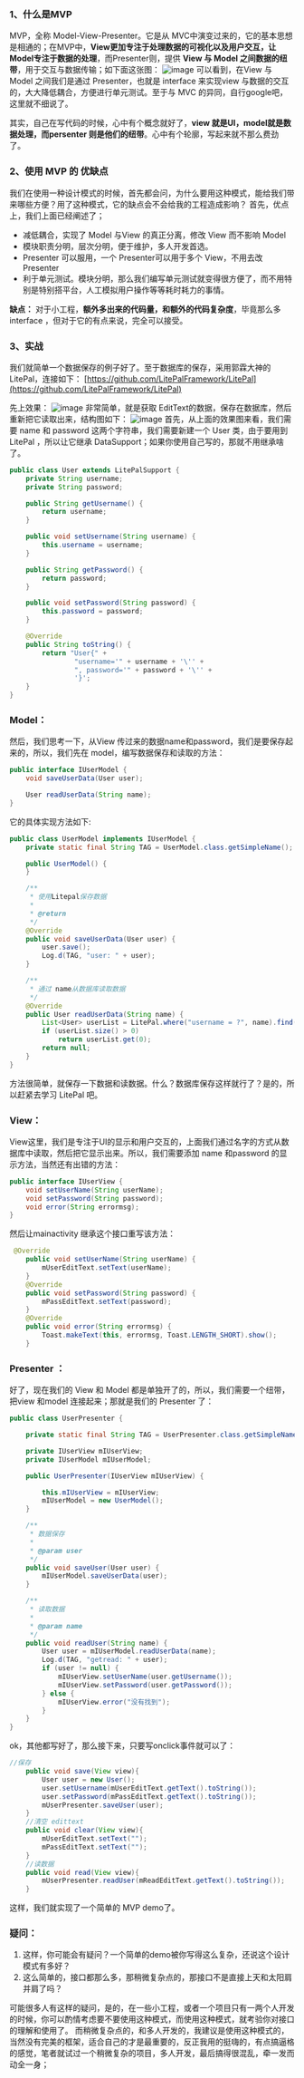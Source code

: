
### 1、什么是MVP
MVP，全称 Model-View-Presenter。它是从 MVC中演变过来的，它的基本思想是相通的；在MVP中，**View更加专注于处理数据的可视化以及用户交互，让Model专注于数据的处理**，而Presenter则，提供 **View 与 Model 之间数据的纽带**，用于交互与数据传输；如下面这张图：
 ![image](https://img-blog.csdn.net/20170409164517040)
可以看到，在View 与 Model 之间我们是通过 Presenter，也就是 interface 来实现view 与数据的交互的，大大降低耦合，方便进行单元测试。至于与 MVC 的异同，自行google吧，这里就不细说了。

其实，自己在写代码的时候，心中有个概念就好了，**view 就是UI，model就是数据处理，而persenter 则是他们的纽带**。心中有个轮廓，写起来就不那么费劲了。
### 2、使用 MVP 的 优缺点
我们在使用一种设计模式的时候，首先都会问，为什么要用这种模式，能给我们带来哪些方便？用了这种模式，它的缺点会不会给我的工程造成影响？
首先，优点上，我们上面已经阐述了；

- 减低耦合，实现了 Model 与View 的真正分离，修改 View 而不影响 Model
- 模块职责分明，层次分明，便于维护，多人开发首选。
- Presenter 可以服用，一个 Presenter可以用于多个 View，不用去改 Presenter
- 利于单元测试。模块分明，那么我们编写单元测试就变得很方便了，而不用特别是特别搭平台，人工模拟用户操作等等耗时耗力的事情。

**缺点：**
对于小工程，**额外多出来的代码量，和额外的代码复杂度**，毕竟那么多 interface ，但对于它的有点来说，完全可以接受。

### 3、实战
我们就简单一个数据保存的例子好了。至于数据库的保存，采用郭霖大神的 LitePal，连接如下：
[https://github.com/LitePalFramework/LitePal](https://github.com/LitePalFramework/LitePal)

先上效果：
 ![image](https://img-blog.csdn.net/20170409165058906)
非常简单，就是获取 EditText的数据，保存在数据库，然后重新把它读取出来，结构图如下：
 ![image](https://img-blog.csdn.net/20170409165221409)
首先，从上面的效果图来看，我们需要 name 和 password 这两个字符串，我们需要新建一个 User 类，由于要用到 LitePal ，所以让它继承 DataSupport；如果你使用自己写的，那就不用继承啥了。
```java
public class User extends LitePalSupport {
    private String username;
    private String password;

    public String getUsername() {
        return username;
    }

    public void setUsername(String username) {
        this.username = username;
    }

    public String getPassword() {
        return password;
    }

    public void setPassword(String password) {
        this.password = password;
    }

    @Override
    public String toString() {
        return "User{" +
                "username='" + username + '\'' +
                ", password='" + password + '\'' +
                '}';
    }
}
```
### Model：
然后，我们思考一下，从View 传过来的数据name和password，我们是要保存起来的，所以，我们先在 model，编写数据保存和读取的方法：
```java
public interface IUserModel {
    void saveUserData(User user);

    User readUserData(String name);
}
```
它的具体实现方法如下:
```java
public class UserModel implements IUserModel {
    private static final String TAG = UserModel.class.getSimpleName();

    public UserModel() {
    }

    /**
     * 使用Litepal保存数据
     *
     * @return
     */
    @Override
    public void saveUserData(User user) {
        user.save();
        Log.d(TAG, "user: " + user);
    }

    /**
     * 通过 name从数据库读取数据
     */
    @Override
    public User readUserData(String name) {
        List<User> userList = LitePal.where("username = ?", name).find(User.class);
        if (userList.size() > 0)
            return userList.get(0);
        return null;
    }
}
```
方法很简单，就保存一下数据和读数据。什么？数据库保存这样就行了？是的，所以赶紧去学习 LitePal 吧。

### View：
View这里，我们是专注于UI的显示和用户交互的，上面我们通过名字的方式从数据库中读取，然后把它显示出来。所以，我们需要添加 name 和password 的显示方法，当然还有出错的方法：
```java
public interface IUserView {
    void setUserName(String userName);
    void setPassword(String password);
    void error(String errormsg);
}
```
然后让mainactivity 继承这个接口重写该方法：
```java
 @Override
    public void setUserName(String userName) {
        mUserEditText.setText(userName);
    }
    @Override
    public void setPassword(String password) {
        mPassEditText.setText(password);
    }
    @Override
    public void error(String errormsg) {
        Toast.makeText(this, errormsg, Toast.LENGTH_SHORT).show();
    }
```
### Presenter ：
好了，现在我们的 View 和 Model 都是单独开了的，所以，我们需要一个纽带，把view 和model 连接起来；那就是我们的 Presenter 了：
```java
public class UserPresenter {

    private static final String TAG = UserPresenter.class.getSimpleName();

    private IUserView mIUserView;
    private IUserModel mIUserModel;

    public UserPresenter(IUserView mIUserView) {

        this.mIUserView = mIUserView;
        mIUserModel = new UserModel();
    }

    /**
     * 数据保存
     *
     * @param user
     */
    public void saveUser(User user) {
        mIUserModel.saveUserData(user);
    }

    /**
     * 读取数据
     *
     * @param name
     */
    public void readUser(String name) {
        User user = mIUserModel.readUserData(name);
        Log.d(TAG, "getread: " + user);
        if (user != null) {
            mIUserView.setUserName(user.getUsername());
            mIUserView.setPassword(user.getPassword());
        } else {
            mIUserView.error("没有找到");
        }
    }
}
```
ok，其他都写好了，那么接下来，只要写onclick事件就可以了：
```java
//保存
    public void save(View view){
        User user = new User();
        user.setUsername(mUserEditText.getText().toString());
        user.setPassword(mPassEditText.getText().toString());
        mUserPresenter.saveUser(user);
    }
    //清空 edittext 
    public void clear(View view){
        mUserEditText.setText("");
        mPassEditText.setText("");
    }
    //读数据
    public void read(View view){
        mUserPresenter.readUser(mReadEditText.getText().toString());
    }
```
这样，我们就实现了一个简单的 MVP demo了。

### 疑问：
1. 这样，你可能会有疑问？一个简单的demo被你写得这么复杂，还说这个设计模式有多好？
2. 这么简单的，接口都那么多，那稍微复杂点的，那接口不是直接上天和太阳肩并肩了吗？

可能很多人有这样的疑问，是的，在一些小工程，或者一个项目只有一两个人开发的时候，你可以酌情考虑要不要使用这种模式，而使用这种模式，就考验你对接口的理解和使用了。
而稍微复杂点的，和多人开发的，我建议是使用这种模式的，当然没有完美的框架，适合自己的才是最重要的，反正我用的挺嗨的，有点搞逼格的感觉，笔者就试过一个稍微复杂的项目，多人开发，最后搞得很混乱，牵一发而动全一身；

